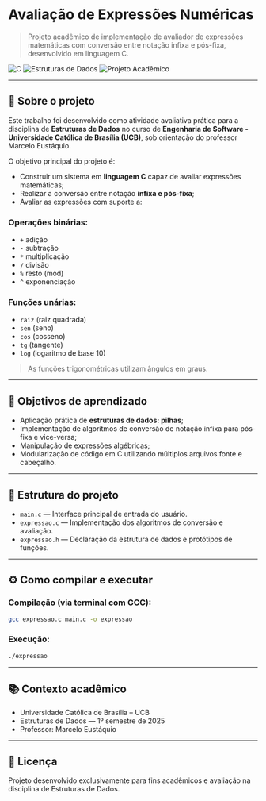 # Avaliação de Expressões Numéricas

> Projeto acadêmico de implementação de avaliador de expressões matemáticas com conversão entre notação infixa e pós-fixa, desenvolvido em linguagem C.

![C](https://img.shields.io/badge/C-Language-blue)
![Estruturas de Dados](https://img.shields.io/badge/Data%20Structures-Stacks-orange)
![Projeto Acadêmico](https://img.shields.io/badge/Projeto-Acadêmico-green)

---

## 📖 Sobre o projeto

Este trabalho foi desenvolvido como atividade avaliativa prática para a disciplina de **Estruturas de Dados** no curso de **Engenharia de Software - Universidade Católica de Brasília (UCB)**, sob orientação do professor Marcelo Eustáquio.

O objetivo principal do projeto é:

- Construir um sistema em **linguagem C** capaz de avaliar expressões matemáticas;
- Realizar a conversão entre notação **infixa e pós-fixa**;
- Avaliar as expressões com suporte a:

### Operações binárias:
- `+` adição
- `-` subtração
- `*` multiplicação
- `/` divisão
- `%` resto (mod)
- `^` exponenciação

### Funções unárias:
- `raiz` (raiz quadrada)
- `sen` (seno)
- `cos` (cosseno)
- `tg` (tangente)
- `log` (logaritmo de base 10)

> As funções trigonométricas utilizam ângulos em graus.

---

## 🧠 Objetivos de aprendizado

- Aplicação prática de **estruturas de dados: pilhas**;
- Implementação de algoritmos de conversão de notação infixa para pós-fixa e vice-versa;
- Manipulação de expressões algébricas;
- Modularização de código em C utilizando múltiplos arquivos fonte e cabeçalho.

---

## 🚀 Estrutura do projeto

- `main.c` — Interface principal de entrada do usuário.
- `expressao.c` — Implementação dos algoritmos de conversão e avaliação.
- `expressao.h` — Declaração da estrutura de dados e protótipos de funções.

---

## ⚙️ Como compilar e executar

### Compilação (via terminal com GCC):

```bash
gcc expressao.c main.c -o expressao
```

### Execução:

```bash
./expressao
```

---

## 📚 Contexto acadêmico

- Universidade Católica de Brasília – UCB  
- Estruturas de Dados — 1º semestre de 2025  
- Professor: Marcelo Eustáquio

---

## 📝 Licença

Projeto desenvolvido exclusivamente para fins acadêmicos e avaliação na disciplina de Estruturas de Dados.
